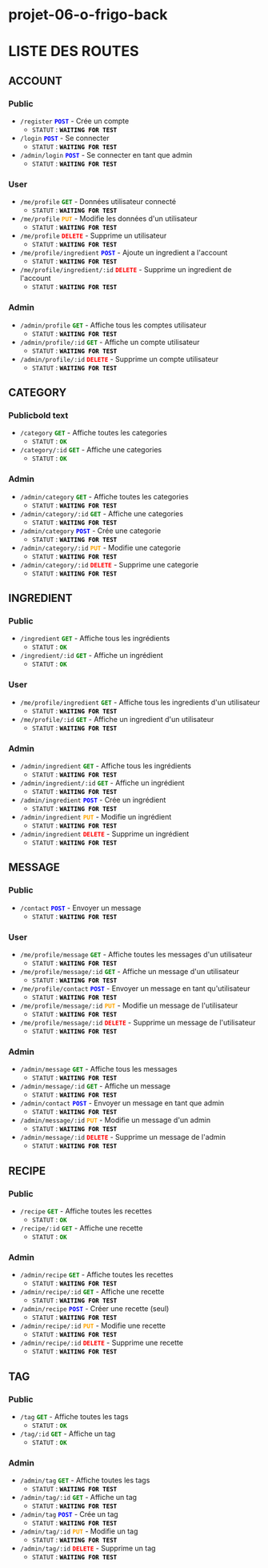 # projet-06-o-frigo-back

# LISTE DES ROUTES

## ACCOUNT

### Public


- `/register`  <span style="color:blue"><strong>`POST`</strong></span> - Crée un compte
  - `STATUT` : <span style="color:black"><strong>`WAITING FOR TEST`</strong></span>
- `/login`  <span style="color:blue"><strong>`POST`</strong></span> - Se connecter
  - `STATUT` : <span style="color:black"><strong>`WAITING FOR TEST`</strong></span>
- `/admin/login`  <span style="color:blue"><strong>`POST`</strong></span> - Se connecter en tant que admin
  - `STATUT` : <span style="color:black"><strong>`WAITING FOR TEST`</strong></span>

### User

- `/me/profile` <span style="color:green"><strong>`GET`</strong></span> - Données utilisateur connecté
  - `STATUT` : <span style="color:black"><strong>`WAITING FOR TEST`</strong></span>
- `/me/profile` <span style="color:orange"><strong>`PUT`</strong></span> - Modifie les données d'un utilisateur
  - `STATUT` : <span style="color:black"><strong>`WAITING FOR TEST`</strong></span>
- `/me/profile` <span style="color:red"><strong>`DELETE`</strong></span> - Supprime un utilisateur
  - `STATUT` : <span style="color:black"><strong>`WAITING FOR TEST`</strong></span>
- `/me/profile/ingredient`  <span style="color:blue"><strong>`POST`</strong></span> - Ajoute un ingredient a l'account
  - `STATUT` : <span style="color:black"><strong>`WAITING FOR TEST`</strong></span>
- `/me/profile/ingredient/:id` <span style="color:red"><strong>`DELETE`</strong></span> - Supprime un ingredient de l'account
  - `STATUT` : <span style="color:black"><strong>`WAITING FOR TEST`</strong></span>

### Admin

- `/admin/profile` <span style="color:green"><strong>`GET`</strong></span> - Affiche tous les comptes utilisateur
  - `STATUT` : <span style="color:black"><strong>`WAITING FOR TEST`</strong></span>
- `/admin/profile/:id` <span style="color:green"><strong>`GET`</strong></span> - Affiche un compte utilisateur
  - `STATUT` :  <span style="color:black"><strong>`WAITING FOR TEST`</strong></span>
- `/admin/profile/:id` <span style="color:red"><strong>`DELETE`</strong></span> - Supprime un compte utilisateur
  - `STATUT` : <span style="color:black"><strong>`WAITING FOR TEST`</strong></span>

## CATEGORY

### Publicbold text

- `/category` <span style="color:green"><strong>`GET`</strong></span> - Affiche toutes les categories
  - `STATUT` :  <span style="color:green"><strong>`OK`</strong></span>
- `/category/:id` <span style="color:green"><strong>`GET`</strong></span> - Affiche une categories
  - `STATUT` : <span style="color:green"><strong>`OK`</strong></span>

### Admin

- `/admin/category` <span style="color:green"><strong>`GET`</strong></span> - Affiche toutes les categories
  - `STATUT` : <span style="color:black"><strong>`WAITING FOR TEST`</strong></span>
- `/admin/category/:id` <span style="color:green"><strong>`GET`</strong></span> - Affiche une categories
  - `STATUT` : <span style="color:black"><strong>`WAITING FOR TEST`</strong></span>
- `/admin/category`  <span style="color:blue"><strong>`POST`</strong></span> - Crée une categorie
  - `STATUT` : <span style="color:black"><strong>`WAITING FOR TEST`</strong></span>
- `/admin/category/:id` <span style="color:orange"><strong>`PUT`</strong></span> - Modifie une categorie
  - `STATUT` : <span style="color:black"><strong>`WAITING FOR TEST`</strong></span>
- `/admin/category/:id` <span style="color:red"><strong>`DELETE`</strong></span> - Supprime une categorie 
  - `STATUT` : <span style="color:black"><strong>`WAITING FOR TEST`</strong></span>

## INGREDIENT

### Public

- `/ingredient` <span style="color:green"><strong>`GET`</strong></span> - Affiche tous les ingrédients
  - `STATUT` :  <span style="color:green"><strong>`OK`</strong></span>
- `/ingredient/:id` <span style="color:green"><strong>`GET`</strong></span> - Affiche un ingrédient
  - `STATUT` :  <span style="color:green"><strong>`OK`</strong></span>

### User

- `/me/profile/ingredient` <span style="color:green"><strong>`GET`</strong></span> - Affiche tous les ingredients d'un utilisateur
  - `STATUT` : <span style="color:black"><strong>`WAITING FOR TEST`</strong></span>
- `/me/profile/:id` <span style="color:green"><strong>`GET`</strong></span> - Affiche un ingredient d'un utilisateur
  - `STATUT` : <span style="color:black"><strong>`WAITING FOR TEST`</strong></span>

### Admin

- `/admin/ingredient` <span style="color:green"><strong>`GET`</strong></span> - Affiche tous les ingrédients
  - `STATUT` : <span style="color:black"><strong>`WAITING FOR TEST`</strong></span>
- `/admin/ingredient/:id` <span style="color:green"><strong>`GET`</strong></span> - Affiche un ingrédient
  - `STATUT` : <span style="color:black"><strong>`WAITING FOR TEST`</strong></span>
- `/admin/ingredient`  <span style="color:blue"><strong>`POST`</strong></span> - Crée un ingrédient
  - `STATUT` : <span style="color:black"><strong>`WAITING FOR TEST`</strong></span>
- `/admin/ingredient` <span style="color:orange"><strong>`PUT`</strong></span> - Modifie un ingrédient
  - `STATUT` : <span style="color:black"><strong>`WAITING FOR TEST`</strong></span>
- `/admin/ingredient` <span style="color:red"><strong>`DELETE`</strong></span> - Supprime un ingrédient
  - `STATUT` : <span style="color:black"><strong>`WAITING FOR TEST`</strong></span>

## MESSAGE

### Public

- `/contact` <span style="color:blue"><strong>`POST`</strong></span> - Envoyer un message
  - `STATUT` : <span style="color:black"><strong>`WAITING FOR TEST`</strong></span>

### User

- `/me/profile/message` <span style="color:green"><strong>`GET`</strong></span> - Affiche toutes les messages d'un utilisateur
  - `STATUT` : <span style="color:black"><strong>`WAITING FOR TEST`</strong></span>
- `/me/profile/message/:id` <span style="color:green"><strong>`GET`</strong></span> - Affiche un message d'un utilisateur
  - `STATUT` : <span style="color:black"><strong>`WAITING FOR TEST`</strong></span>
- `/me/profile/contact`  <span style="color:blue"><strong>`POST`</strong></span> - Envoyer un message en tant qu'utilisateur
  - `STATUT` : <span style="color:black"><strong>`WAITING FOR TEST`</strong></span>
- `/me/profile/message/:id` <span style="color:orange"><strong>`PUT`</strong></span> - Modifie un message de l'utilisateur
  - `STATUT` : <span style="color:black"><strong>`WAITING FOR TEST`</strong></span>
- `/me/profile/message/:id` <span style="color:red"><strong>`DELETE`</strong></span> - Supprime un message de l'utilisateur
  - `STATUT` : <span style="color:black"><strong>`WAITING FOR TEST`</strong></span>

### Admin

- `/admin/message` <span style="color:green"><strong>`GET`</strong></span> - Affiche tous les messages
  - `STATUT` : <span style="color:black"><strong>`WAITING FOR TEST`</strong></span>
- `/admin/message/:id` <span style="color:green"><strong>`GET`</strong></span> - Affiche un message
  - `STATUT` : <span style="color:black"><strong>`WAITING FOR TEST`</strong></span>
- `/admin/contact`  <span style="color:blue"><strong>`POST`</strong></span> - Envoyer un message en tant que admin
  - `STATUT` : <span style="color:black"><strong>`WAITING FOR TEST`</strong></span>
- `/admin/message/:id` <span style="color:orange"><strong>`PUT`</strong></span> - Modifie un message d'un admin
  - `STATUT` : <span style="color:black"><strong>`WAITING FOR TEST`</strong></span>
- `/admin/message/:id` <span style="color:red"><strong>`DELETE`</strong></span> - Supprime un message de l'admin
  - `STATUT` : <span style="color:black"><strong>`WAITING FOR TEST`</strong></span>

## RECIPE

### Public

- `/recipe` <span style="color:green"><strong>`GET`</strong></span> - Affiche toutes les recettes
  - `STATUT` :  <span style="color:green"><strong>`OK`</strong></span>
- `/recipe/:id` <span style="color:green"><strong>`GET`</strong></span> - Affiche une recette
  - `STATUT` :  <span style="color:green"><strong>`OK`</strong></span>

### Admin

- `/admin/recipe` <span style="color:green"><strong>`GET`</strong></span> - Affiche toutes les recettes
  - `STATUT` : <span style="color:black"><strong>`WAITING FOR TEST`</strong></span>
- `/admin/recipe/:id` <span style="color:green"><strong>`GET`</strong></span> - Affiche une recette
  - `STATUT` : <span style="color:black"><strong>`WAITING FOR TEST`</strong></span>
- `/admin/recipe`  <span style="color:blue"><strong>`POST`</strong></span> - Créer une recette (seul)
  - `STATUT` : <span style="color:black"><strong>`WAITING FOR TEST`</strong></span>
- `/admin/recipe/:id` <span style="color:orange"><strong>`PUT`</strong></span> - Modifie une recette
  - `STATUT` : <span style="color:black"><strong>`WAITING FOR TEST`</strong></span>
- `/admin/recipe/:id` <span style="color:red"><strong>`DELETE`</strong></span> - Supprime une recette
  - `STATUT` : <span style="color:black"><strong>`WAITING FOR TEST`</strong></span>

## TAG

### Public

- `/tag` <span style="color:green"><strong>`GET`</strong></span> - Affiche toutes les tags
  - `STATUT` :  <span style="color:green"><strong>`OK`</strong></span>
- `/tag/:id` <span style="color:green"><strong>`GET`</strong></span> - Affiche un tag
  - `STATUT` :  <span style="color:green"><strong>`OK`</strong></span>

### Admin

- `/admin/tag` <span style="color:green"><strong>`GET`</strong></span> - Affiche toutes les tags
  - `STATUT` : <span style="color:black"><strong>`WAITING FOR TEST`</strong></span>
- `/admin/tag/:id` <span style="color:green"><strong>`GET`</strong></span> - Affiche un tag
  - `STATUT` : <span style="color:black"><strong>`WAITING FOR TEST`</strong></span>
- `/admin/tag`  <span style="color:blue"><strong>`POST`</strong></span> - Crée un tag
  - `STATUT` : <span style="color:black"><strong>`WAITING FOR TEST`</strong></span>
- `/admin/tag/:id` <span style="color:orange"><strong>`PUT`</strong></span> - Modifie un tag 
  - `STATUT` : <span style="color:black"><strong>`WAITING FOR TEST`</strong></span>
- `/admin/tag/:id` <span style="color:red"><strong>`DELETE`</strong></span> - Supprime un tag
  - `STATUT` : <span style="color:black"><strong>`WAITING FOR TEST`</strong></span>